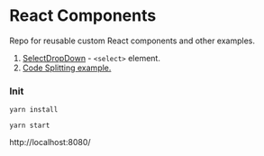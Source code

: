 # React Components

Repo for reusable custom React components and other examples.

1. [SelectDropDown](https://github.com/rcolepeterson/react-components/blob/develop/client/components/SelectDropDown.js) - `<select>` element.
2. [Code Splitting example.](https://github.com/rcolepeterson/react-components/blob/develop/client/components/CodeSplitting.js)

### Init

`yarn install`

`yarn start`

http://localhost:8080/
